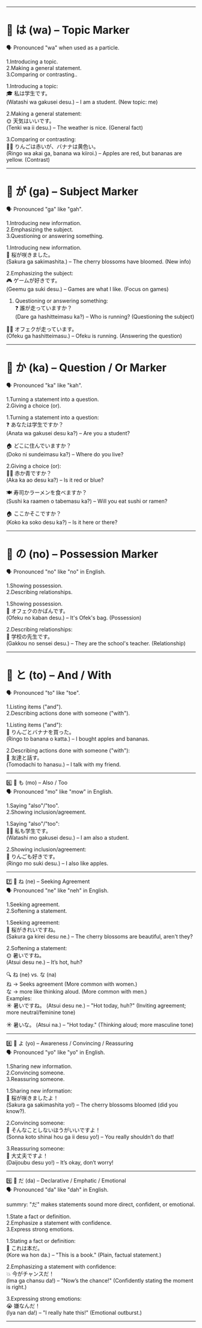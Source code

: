 
-------------------------------------------------------------------------------------------------------------------------  
# **🔹 は (wa) – Topic Marker**  

🗣 Pronounced "wa" when used as a particle.  
  
1.Introducing a topic.  
2.Making a general statement.  
3.Comparing or contrasting..  
  
1.Introducing a topic:  
🎓 私は学生です。  
(Watashi wa gakusei desu.) – I am a student. (New topic: me)  
  
2.Making a general statement:  
🌞 天気はいいです。  
(Tenki wa ii desu.) – The weather is nice. (General fact)  

  
3.Comparing or contrasting:  
🍎🍌 りんごは赤いが、バナナは黄色い。  
(Ringo wa akai ga, banana wa kiiroi.) – Apples are red, but bananas are yellow. (Contrast)  
  
--------------
# **🔹 が (ga) – Subject Marker**  

🗣 Pronounced "ga" like "gah".  
  
1.Introducing new information.  
2.Emphasizing the subject.  
3.Questioning or answering something.  
  
1.Introducing new information.  
🌸 桜が咲きました。  
(Sakura ga sakimashita.) – The cherry blossoms have bloomed. (New info)  
  
2.Emphasizing the subject:  
🎮 ゲームが好きです。  
(Geemu ga suki desu.) – Games are what I like. (Focus on games)  
  
1. Questioning or answering something:  
❓ 誰が走っていますか？  
(Dare ga hashitteimasu ka?) – Who is running? (Questioning the subject)  
  
🏃‍♂️ オフェクが走っています。  
(Ofeku ga hashitteimasu.) – Ofeku is running. (Answering the question)  
  
-------------------------------------------------------------------------------------------------------------------------  
# **🔹 か (ka) – Question / Or Marker**  

🗣 Pronounced "ka" like "kah".  
  
1.Turning a statement into a question.  
2.Giving a choice (or).  
  
1.Turning a statement into a question:  
❓ あなたは学生ですか？  
(Anata wa gakusei desu ka?) – Are you a student?  
  
🏠 どこに住んでいますか？  
(Doko ni sundeimasu ka?) – Where do you live?  
  
2.Giving a choice (or):  
🔴🔵 赤か青ですか？  
(Aka ka ao desu ka?) – Is it red or blue?  
  
🍽️ 寿司かラーメンを食べますか？  
(Sushi ka raamen o tabemasu ka?) – Will you eat sushi or ramen?  
  
🏠 ここかそこですか？  
(Koko ka soko desu ka?) – Is it here or there?  
  
-------------------------------------------------------------------------------------------------------------------------  
  
# **🔹 の (no) – Possession Marker**  
🗣 Pronounced "no" like "no" in English.  
  
1.Showing possession.  
2.Describing relationships.  
  
1.Showing possession.  
🎒 オフェクのかばんです。  
(Ofeku no kaban desu.) – It's Ofek's bag. (Possession)  
  
2.Describing relationships:  
🏫 学校の先生です。  
(Gakkou no sensei desu.) – They are the school's teacher. (Relationship)  
  
-------------------------------------------------------------------------------------------------------------------------  
  
# 🔹 と (to) – And / With  
🗣 Pronounced "to" like "toe".  
  
1.Listing items ("and").  
2.Describing actions done with someone ("with").  
  
1.Listing items ("and"):  
🍎 りんごとバナナを買った。  
(Ringo to banana o katta.) – I bought apples and bananas.  
  
2.Describing actions done with someone ("with"):  
👫 友達と話す。  
(Tomodachi to hanasu.) – I talk with my friend.  
  
-------------------------------------------------------------------------------------------------------------------------  
  
6️⃣ 🔹 も (mo) – Also / Too  
🗣 Pronounced "mo" like "mow" in English.  
  
1.Saying "also"/"too".  
2.Showing inclusion/agreement.  
  
1.Saying "also"/"too":  
👨‍🎓 私も学生です。  
(Watashi mo gakusei desu.) – I am also a student.  
  
2.Showing inclusion/agreement:  
🍎 りんごも好きです。  
(Ringo mo suki desu.) – I also like apples.  
  
-------------------------------------------------------------------------------------------------------------------------  
  
7️⃣ 🔹 ね (ne) – Seeking Agreement  
🗣 Pronounced "ne" like "neh" in English.  
  
1.Seeking agreement.  
2.Softening a statement.  
  
1.Seeking agreement:  
🌸 桜がきれいですね。  
(Sakura ga kirei desu ne.) – The cherry blossoms are beautiful, aren't they?  
  
2.Softening a statement:  
🌞 暑いですね。  
(Atsui desu ne.) – It’s hot, huh?  
  
🔍 ね (ne) vs. な (na)  
ね → Seeks agreement (More common with women.)  
な → more like thinking aloud. (More common with men.)  
Examples:  
☀️ 暑いですね。 (Atsui desu ne.) – "Hot today, huh?" (Inviting agreement; more neutral/feminine tone)  
  
☀️ 暑いな。 (Atsui na.) – "Hot today." (Thinking aloud; more masculine tone)  
  
-------------------------------------------------------------------------------------------------------------------------  
  
8️⃣ 🔹 よ (yo) – Awareness / Convincing / Reassuring  
🗣 Pronounced "yo" like "yo" in English.  
  
1.Sharing new information.  
2.Convincing someone.  
3.Reassuring someone.  
  
1.Sharing new information:  
🌸 桜が咲きましたよ！  
(Sakura ga sakimashita yo!) – The cherry blossoms bloomed (did you know?).  
  
2.Convincing someone:  
🚫 そんなことしないほうがいいですよ！  
(Sonna koto shinai hou ga ii desu yo!) – You really shouldn’t do that!  
  
3.Reassuring someone:  
💊 大丈夫ですよ！  
(Daijoubu desu yo!) – It’s okay, don’t worry!  
  
-------------------------------------------------------------------------------------------------------------------------  
  
9️⃣ 🔹 だ (da) – Declarative / Emphatic / Emotional  
🗣 Pronounced "da" like "dah" in English.  
  
summry: "だ" makes statements sound more direct, confident, or emotional.  
  
1.State a fact or definition.  
2.Emphasize a statement with confidence.  
3.Express strong emotions.  
  
1.Stating a fact or definition:  
📖 これは本だ。  
(Kore wa hon da.) – "This is a book." (Plain, factual statement.)  
  
2.Emphasizing a statement with confidence:  
💥 今がチャンスだ！  
(Ima ga chansu da!) – "Now’s the chance!" (Confidently stating the moment is right.)  
  
3.Expressing strong emotions:  
😭 嫌なんだ！  
(Iya nan da!) – "I really hate this!" (Emotional outburst.)  
  
-------------------------------------------------------------------------------------------------------------------------